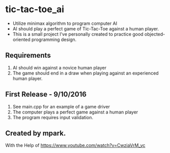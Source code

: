 # tic-tac-toe_ai

- Utilize minimax algorithm to program computer AI
- AI should play a perfect game of Tic-Tac-Toe against a human player.
- This is a small project I've personally created to practice good objected-oriented programming design.

Requirements
--------------------------------------------------------
1. AI should win against a novice human player
2. The game should end in a draw when playing against an experienced human player.


First Release - 9/10/2016
--------------------------------------------------------
1. See main.cpp for an example of a game driver
2. The computer plays a perfect game against a human player
3. The program requires input validation.


Created by mpark.
--------------------------------------------------------
With the Help of https://www.youtube.com/watch?v=CwziaVrM_vc
